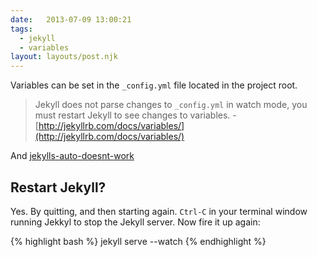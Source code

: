 ```yaml
---
date:   2013-07-09 13:00:21
tags:
  - jekyll
  - variables
layout: layouts/post.njk
---
```



Variables can be set in the ``_config.yml`` file located in the project root.

> Jekyll does not parse changes to  ``_config.yml`` in watch mode, you must restart Jekyll to see changes to variables. - [http://jekyllrb.com/docs/variables/](http://jekyllrb.com/docs/variables/)



And [jekylls-auto-doesnt-work](http://stackoverflow.com/questions/15591000/jekylls-auto-doesnt-work)

## Restart Jekyll?

Yes. By quitting, and then starting again. ``Ctrl-C`` in your terminal window running Jekkyl to stop the Jekyll server. Now fire it up again:

{% highlight bash %}
jekyll serve --watch
{% endhighlight %}
